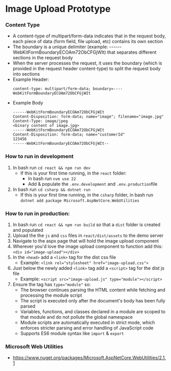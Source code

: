 # Image Upload Prototype

### Content Type
- A content-type of multipart/form-data indicates that in the request body, each piece of data (form field, file upload, etc) contains its own section
- The boundary is a unique delimiter (example: ------WebKitFormBoundaryECOAm72ObCFGjWIt) that separates different sections in the request body
- When the server processes the request, it uses the boundary (which is provided in the request header content-type) to split the request body into sections
- Example Header: 
    ```
    content-type: multipart/form-data; boundary=----WebKitFormBoundaryECOAm72ObCFGjWIt
    ```
- Example Body
    ```
    ------WebKitFormBoundaryECOAm72ObCFGjWIt
    Content-Disposition: form-data; name="image"; filename="image.jpg"
    Content-Type: image/jpeg
    <binary content of image.jpg>
    ------WebKitFormBoundaryECOAm72ObCFGjWIt
    Content-Disposition: form-data; name="customerId"
    123456
    ------WebKitFormBoundaryECOAm72ObCFGjWIt--
    ```

### How to run in development
1. In bash run `cd react && npm run dev`
    - If this is your first time running, in the `react` folder:
        - In bash run `nvm use 22`
        - Add & populate the `.env.development` and `.env.production`file
1. In bash run `cd csharp && dotnet run`
    - If this is your first time running, in the `csharp` folder, in bash run `dotnet add package Microsoft.AspNetCore.WebUtilities`


### How to run in production:
1. In bash run `cd react && npm run build` so that a `dist` folder is created and populated
1. Upload the  the `js` and `css` files in `react/dist/assets` to the demo server
1. Navigate to the aspx page that will hold the image upload component
1. Wherever you'd love the image upload component to function add this: `<div id="image-upload"></div>`
1. In the `<head>` add a `<link>` tag for the dist css file
    * Example: `<link rel="stylesheet" href="image-upload.css">`
1. Just below the newly added `<link>` tag add a `<script>` tag for the dist js file
    * Example: `<script src="image-upload.js" type="module"></script>`
1. Ensure the tag has `type="module"` so:
    * The browser continues parsing the HTML content while fetching and processing the module script
    * The script is executed only after the document's body has been fully parsed
    * Variables, functions, and classes declared in a module are scoped to that module and do not pollute the global namespace
    * Module scripts are automatically executed in strict mode, which enforces stricter parsing and error handling of JavaScript code
    * Supports ES6 module syntax like `import` & `export`


### Microsoft Web Utilities
- https://www.nuget.org/packages/Microsoft.AspNetCore.WebUtilities/2.1.1
